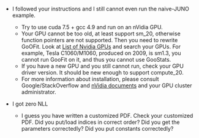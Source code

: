 - I followed your instructions and I still cannot even run the naive-JUNO example. 
	- Try to use cuda 7.5 + gcc 4.9 and run on an nVidia GPU. 
	- Your GPU cannot be too old, at least support sm_20, otherwise function pointers are not supported. Then you need to rewrite GoOFit. Look at [List of Nvidia GPUs](https://en.wikipedia.org/wiki/List_of_Nvidia_graphics_processing_units) and search your GPUs. For example, Tesla C1060/M1060, produced on 2009, is sm1.3, you cannot run GooFit on it, and thus you cannot use GooStats. 
	- If you have a new GPU and you still cannot run, check your GPU driver version. It should be new enough to support compute_20.
	- For more information about installation, please consult Google/StackOverflow and [nVidia documents](http://docs.nvidia.com/cuda/cuda-c-programming-guide/index.html) and your GPU cluster administrator.
	
- I got zero NLL
	- I guess you have written a customized PDF. Check your customized PDF. Did you put/load indices in correct order? Did you get the parameters correctedly? Did you put constants correctedly?
